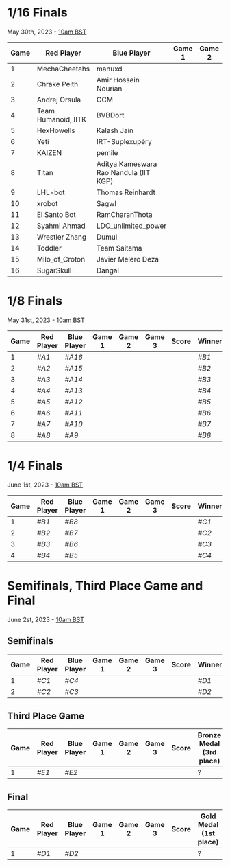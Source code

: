 # 1/16 Finals
May 30th, 2023 - [10am BST](https://dateful.com/convert/british-summer-time-bst?t=10&d=2023-05-30)

| Game | Red Player          | Blue Player                            | Game 1 | Game 2 | Game 3 | Score | Winner |
|------|---------------------|----------------------------------------|--------|--------|--------|-------|--------|
| 1    | MechaCheetahs       | manuxd                                 |        |        |        |       | *#A1*  |
| 2    | Chrake Peith        | Amir Hossein Nourian                   |        |        |        |       | *#A2*  |
| 3    | Andrej Orsula       | GCM                                    |        |        |        |       | *#A3*  |
| 4    | Team Humanoid, IITK | BVBDort                                |        |        |        |       | *#A4*  |
| 5    | HexHowells          | Kalash Jain                            |        |        |        |       | *#A5*  |
| 6    | Yeti                | IRT-Suplexupéry                        |        |        |        |       | *#A6*  |
| 7    | KAIZEN              | pemile                                 |        |        |        |       | *#A7*  |
| 8    | Titan               | Aditya Kameswara Rao Nandula (IIT KGP) |        |        |        |       | *#A8*  |
| 9    | LHL-bot             | Thomas Reinhardt                       |        |        |        |       | *#A9*  |
| 10   | xrobot              | Sagwl                                  |        |        |        |       | *#A10* |
| 11   | El Santo Bot        | RamCharanThota                         |        |        |        |       | *#A11* |
| 12   | Syahmi Ahmad        | LDO_unlimited_power                    |        |        |        |       | *#A12* |
| 13   | Wrestler Zhang      | Dumul                                  |        |        |        |       | *#A13* |
| 14   | Toddler             | Team Saitama                           |        |        |        |       | *#A14* |
| 15   | Milo_of_Croton      | Javier Melero Deza                     |        |        |        |       | *#A15* |
| 16   | SugarSkull          | Dangal                                 |        |        |        |       | *#A16* |

# 1/8 Finals
May 31st, 2023 - [10am BST](https://dateful.com/convert/british-summer-time-bst?t=10&d=2023-05-31)

| Game | Red Player | Blue Player | Game 1 | Game 2 | Game 3 | Score | Winner |
|------|------------|-------------|--------|--------|--------|-------|--------|
| 1    | *#A1*      | *#A16*      |        |        |        |       | *#B1*  |
| 2    | *#A2*      | *#A15*      |        |        |        |       | *#B2*  |
| 3    | *#A3*      | *#A14*      |        |        |        |       | *#B3*  |
| 4    | *#A4*      | *#A13*      |        |        |        |       | *#B4*  |
| 5    | *#A5*      | *#A12*      |        |        |        |       | *#B5*  |
| 6    | *#A6*      | *#A11*      |        |        |        |       | *#B6*  |
| 7    | *#A7*      | *#A10*      |        |        |        |       | *#B7*  |
| 8    | *#A8*      | *#A9*       |        |        |        |       | *#B8*  |

# 1/4 Finals
June 1st, 2023 - [10am BST](https://dateful.com/convert/british-summer-time-bst?t=10&d=2023-06-01)

| Game | Red Player | Blue Player | Game 1 | Game 2 | Game 3 | Score | Winner |
|------|------------|-------------|--------|--------|--------|-------|--------|
| 1    | *#B1*      | *#B8*       |        |        |        |       | *#C1*  |
| 2    | *#B2*      | *#B7*       |        |        |        |       | *#C2*  |
| 3    | *#B3*      | *#B6*       |        |        |        |       | *#C3*  |
| 4    | *#B4*      | *#B5*       |        |        |        |       | *#C4*  |

# Semifinals, Third Place Game and Final
June 2st, 2023 - [10am BST](https://dateful.com/convert/british-summer-time-bst?t=10&d=2023-06-01)

## Semifinals

| Game | Red Player | Blue Player | Game 1 | Game 2 | Game 3 | Score | Winner | Looser |
|------|------------|-------------|--------|--------|--------|-------|--------|--------|
| 1    | *#C1*      | *#C4*       |        |        |        |       | *#D1*  | *#E1*  |
| 2    | *#C2*      | *#C3*       |        |        |        |       | *#D2*  | *#E2*  |

## Third Place Game

| Game | Red Player | Blue Player | Game 1 | Game 2 | Game 3 | Score | Bronze Medal (3rd place) |
|------|------------|-------------|--------|--------|--------|-------|--------------------------|
| 1    | *#E1*      | *#E2*       |        |        |        |       |                        ? |

## Final

| Game | Red Player | Blue Player | Game 1 | Game 2 | Game 3 | Score | Gold Medal (1st place) | Silver Medal (2nd place) |
|------|------------|-------------|--------|--------|--------|-------|------------------------|--------------------------|
| 1    | *#D1*      | *#D2*       |        |        |        |       |                      ? |                        ? |


